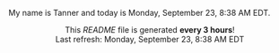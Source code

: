 My name is Tanner and today is Monday, September 23, 8:38 AM EDT.

<p align="center">This <i>README</i> file is generated <b>every 3 hours</b>!</br>Last refresh: Monday, September 23, 8:38 AM EDT<br /></p>
